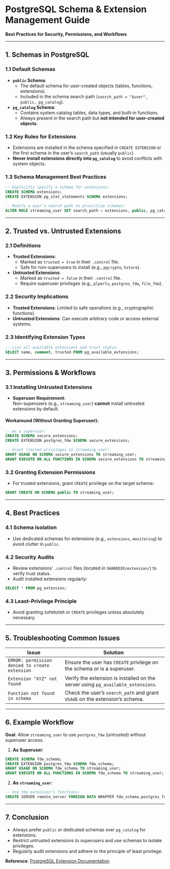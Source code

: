 # PostgreSQL Schema & Extension Management Guide  
**Best Practices for Security, Permissions, and Workflows**  

---

## 1. **Schemas in PostgreSQL**  

### 1.1 Default Schemas  
- **`public` Schema**:  
  - The default schema for user-created objects (tables, functions, extensions).  
  - Included in the schema search path (`search_path = "$user", public, pg_catalog`).  
- **`pg_catalog` Schema**:  
  - Contains system catalog tables, data types, and built-in functions.  
  - Always present in the search path but **not intended for user-created objects**.  

### 1.2 Key Rules for Extensions  
- Extensions are installed in the schema specified in `CREATE EXTENSION` or the first schema in the user’s `search_path` (usually `public`).  
- **Never install extensions directly into `pg_catalog`** to avoid conflicts with system objects.  

### 1.3 Schema Management Best Practices  
```sql  
-- Explicitly specify a schema for extensions:  
CREATE SCHEMA extensions;  
CREATE EXTENSION pg_stat_statements SCHEMA extensions;  

-- Modify a user’s search path to prioritize schemas:  
ALTER ROLE streaming_user SET search_path = extensions, public, pg_catalog;  
```  

---

## 2. **Trusted vs. Untrusted Extensions**  

### 2.1 Definitions  
- **Trusted Extensions**:  
  - Marked as `trusted = true` in their `.control` file.  
  - Safe for non-superusers to install (e.g., `pgcrypto`, `hstore`).  
- **Untrusted Extensions**:  
  - Marked as `trusted = false` in their `.control` file.  
  - Require superuser privileges (e.g., `plperlu`, `postgres_fdw`, `file_fdw`).  

### 2.2 Security Implications  
- **Trusted Extensions**: Limited to safe operations (e.g., cryptographic functions).  
- **Untrusted Extensions**: Can execute arbitrary code or access external systems.  

### 2.3 Identifying Extension Types  
```sql  
-- List all available extensions and trust status:  
SELECT name, comment, trusted FROM pg_available_extensions;  
```  

---

## 3. **Permissions & Workflows**  

### 3.1 Installing Untrusted Extensions  
- **Superuser Requirement**:  
  Non-superusers (e.g., `streaming_user`) **cannot** install untrusted extensions by default.  

#### Workaround (Without Granting Superuser):  
```sql  
-- As a superuser:  
CREATE SCHEMA secure_extensions;  
CREATE EXTENSION postgres_fdw SCHEMA secure_extensions;  

-- Grant limited privileges to streaming_user:  
GRANT USAGE ON SCHEMA secure_extensions TO streaming_user;  
GRANT EXECUTE ON ALL FUNCTIONS IN SCHEMA secure_extensions TO streaming_user;  
```  

### 3.2 Granting Extension Permissions  
- For trusted extensions, grant `CREATE` privilege on the target schema:  
```sql  
GRANT CREATE ON SCHEMA public TO streaming_user;  
```  

---

## 4. **Best Practices**  

### 4.1 Schema Isolation  
- Use dedicated schemas for extensions (e.g., `extensions`, `monitoring`) to avoid clutter in `public`.  

### 4.2 Security Audits  
- Review extensions’ `.control` files (located in `SHAREDIR/extension/`) to verify trust status.  
- Audit installed extensions regularly:  
```sql  
SELECT * FROM pg_extension;  
```  

### 4.3 Least-Privilege Principle  
- Avoid granting `SUPERUSER` or `CREATE` privileges unless absolutely necessary.  

---

## 5. **Troubleshooting Common Issues**  

| **Issue**                          | **Solution**                                                                 |  
|------------------------------------|-----------------------------------------------------------------------------|  
| `ERROR: permission denied to create extension` | Ensure the user has `CREATE` privilege on the schema or is a superuser. |  
| `Extension "XYZ" not found`        | Verify the extension is installed on the server using `pg_available_extensions`. |  
| `Function not found in schema`     | Check the user’s `search_path` and grant `USAGE` on the extension’s schema. |  

---

## 6. **Example Workflow**  
**Goal**: Allow `streaming_user` to use `postgres_fdw` (untrusted) without superuser access.  

1. **As Superuser**:  
```sql  
CREATE SCHEMA fdw_schema;  
CREATE EXTENSION postgres_fdw SCHEMA fdw_schema;  
GRANT USAGE ON SCHEMA fdw_schema TO streaming_user;  
GRANT EXECUTE ON ALL FUNCTIONS IN SCHEMA fdw_schema TO streaming_user;  
```  

2. **As `streaming_user`**:  
```sql  
-- Use the extension’s functions:  
CREATE SERVER remote_server FOREIGN DATA WRAPPER fdw_schema.postgres_fdw;  
```  

---

## 7. **Conclusion**  
- Always prefer `public` or dedicated schemas over `pg_catalog` for extensions.  
- Restrict untrusted extensions to superusers and use schemas to isolate privileges.  
- Regularly audit extensions and adhere to the principle of least privilege.  

**Reference**: [PostgreSQL Extension Documentation](https://www.postgresql.org/docs/current/extend-extensions.html)
